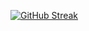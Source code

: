 <!--img src="https://github-readme-stats.vercel.app/api?username=pillowinacoma&show_icons=true&theme=dark"-->

<!--img src="https://github-readme-stats.vercel.app/api/top-langs/?username=pillowinacoma"-->

[![GitHub Streak](https://streak-stats.demolab.com?user=pillowinacoma)](https://git.io/streak-stats)
